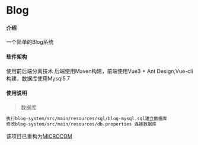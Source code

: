 # Blog

#### 介绍

一个简单的Blog系统

#### 软件架构

使用前后端分离技术 后端使用Maven构建，前端使用Vue3 + Ant Design,Vue-cli构建，数据库使用Mysql5.7

#### 使用说明

> 数据库

```txt
执行blog-system/src/main/resources/sql/blog-mysql.sql建立数据库
修改blog-system/src/main/resources/db.properties 连接数据库
```
该项目已重构为[MICROCOM](https://github.com/KAMUZUKI/MICROCOM)
